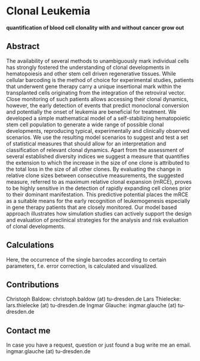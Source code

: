 # Clonal Leukemia

**quantification of blood cell clonality with and without cancer grow out**

## Abstract
The availability of several methods to unambiguously mark individual cells has strongly fostered the understanding of clonal developments in hematopoiesis and other stem cell driven regenerative tissues. While cellular barcoding is the method of choice for experimental studies, patients that underwent gene therapy carry a unique insertional mark within the transplanted cells originating from the integration of the retroviral vector. Close monitoring of such patients allows accessing their clonal dynamics, however, the early detection of events that predict monoclonal conversion and potentially the onset of leukemia are beneficial for treatment. We developed a simple mathematical model of a self-stabilizing hematopoietic stem cell population to generate a wide range of possible clonal developments, reproducing typical, experimentally and clinically observed scenarios. We use the resulting model scenarios to suggest and test a set of statistical measures that should allow for an interpretation and classification of relevant clonal dynamics. Apart from the assessment of several established diversity indices we suggest a measure that quantifies the extension to which the increase in the size of one clone is attributed to the total loss in the size of all other clones. By evaluating the change in relative clone sizes between consecutive measurements, the suggested measure, referred to as maximum relative clonal expansion (mRCE), proves to be highly sensitive in the detection of rapidly expanding cell clones prior to their dominant manifestation. This predictive potential places the mRCE as a suitable means for the early recognition of leukemogenesis especially in gene therapy patients that are closely monitored. Our model based approach illustrates how simulation studies can actively support the design and evaluation of preclinical strategies for the analysis and risk evaluation of clonal developments.

## Calculations
Here, the occurrence of the single barcodes according to certain parameters,
f.e. error correction, is calculated and visualized.

## Contributions
Christoph Baldow: christoph.baldow (at) tu-dresden.de
Lars Thielecke: lars.thielecke (at) tu-dresden.de
Ingmar Glauche: ingmar.glauche (at) tu-dresden.de

## Contact me
In case you have a request, question or just found a bug write me an email.
ingmar.glauche (at) tu-dresden.de
